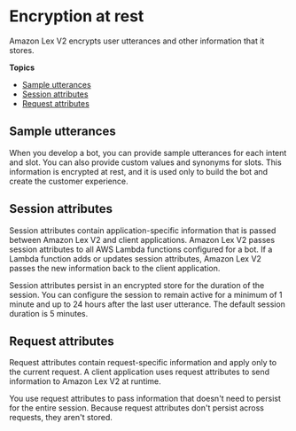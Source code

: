 # Encryption at rest<a name="encryption-at-rest"></a>

Amazon Lex V2 encrypts user utterances and other information that it stores\. 

**Topics**
+ [Sample utterances](#at-rest-sample)
+ [Session attributes](#at-rest-session)
+ [Request attributes](#at-rest-request)

## Sample utterances<a name="at-rest-sample"></a>

When you develop a bot, you can provide sample utterances for each intent and slot\. You can also provide custom values and synonyms for slots\. This information is encrypted at rest, and it is used only to build the bot and create the customer experience\.

## Session attributes<a name="at-rest-session"></a>

Session attributes contain application\-specific information that is passed between Amazon Lex V2 and client applications\. Amazon Lex V2 passes session attributes to all AWS Lambda functions configured for a bot\. If a Lambda function adds or updates session attributes, Amazon Lex V2 passes the new information back to the client application\.

Session attributes persist in an encrypted store for the duration of the session\. You can configure the session to remain active for a minimum of 1 minute and up to 24 hours after the last user utterance\. The default session duration is 5 minutes\.

## Request attributes<a name="at-rest-request"></a>

Request attributes contain request\-specific information and apply only to the current request\. A client application uses request attributes to send information to Amazon Lex V2 at runtime\.

You use request attributes to pass information that doesn't need to persist for the entire session\. Because request attributes don't persist across requests, they aren't stored\.